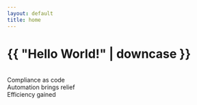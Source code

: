 ```yaml
---
layout: default
title: home
---
```

<h1>{{ "Hello World!" | downcase }}</h1>
<br>Compliance as code
<br>Automation brings relief
<br>Efficiency gained
